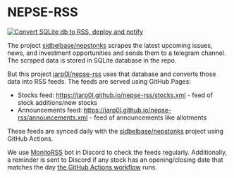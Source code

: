 # NEPSE-RSS

[![Convert SQLite db to RSS, deploy and notify](https://github.com/jarp0l/nepse-rss/actions/workflows/convert-deploy.yml/badge.svg)](https://github.com/jarp0l/nepse-rss/actions/workflows/convert-deploy.yml)

The project [sidbelbase/nepstonks](https://github.com/sidbelbase/nepstonks) scrapes the latest upcoming issues, news, and investment opportunities and sends them to a telegram channel. The scraped data is stored in SQLite database in the repo. 

But this project [jarp0l/nepse-rss](https://github.comjarp0l/nepse-rss) uses that database and converts those data into RSS feeds. The feeds are served using GitHub Pages:
- Stocks feed: https://jarp0l.github.io/nepse-rss/stocks.xml - feed of stock additions/new stocks
- Announcements feed: https://jarp0l.github.io/nepse-rss/announcements.xml - feed of announcements like allotments

These feeds are synced daily with the [sidbelbase/nepstonks](https://github.com/sidbelbase/nepstonks) project using GitHub Actions.

We use [MonitoRSS](https://monitorss.xyz/) bot in Discord to check the feeds regularly. Additionally, a reminder is sent to Discord if any stock has an opening/closing date that matches the day [the GitHub Actions workflow](.github/workflows/convert-deploy.yml) runs.
